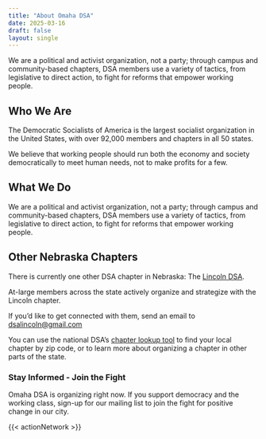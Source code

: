 ```yaml
---
title: "About Omaha DSA"
date: 2025-03-16
draft: false
layout: single
---
```


We are a political and activist organization, not a party; through campus and community-based chapters, DSA members use a variety of tactics, from legislative to direct action, to fight for reforms that empower working people.

## Who We Are

The Democratic Socialists of America is the largest socialist organization in the United States, with over 92,000 members and chapters in all 50 states.

We believe that working people should run both the economy and society democratically to meet human needs, not to make profits for a few.

## What We Do

We are a political and activist organization, not a party; through campus and community-based chapters, DSA members use a variety of tactics, from legislative to direct action, to fight for reforms that empower working people.

## Other Nebraska Chapters

There is currently one other DSA chapter in Nebraska: The [Lincoln DSA](https://dsanebraska.org/).

At-large members across the state actively organize and strategize with the Lincoln chapter.

If you’d like to get connected with them, send an email to [dsalincoln@gmail.com](mailto:dsalincoln@gmail.com)

You can use the national DSA’s [chapter lookup tool](https://chapters.dsausa.org/) to find your local chapter by zip code, or to learn more about organizing a chapter in other parts of the state.

### Stay Informed - Join the Fight

Omaha DSA is organizing right now. If you support democracy and the working class, sign-up for our mailing list to join the fight for positive change in our city.

{{< actionNetwork >}}
